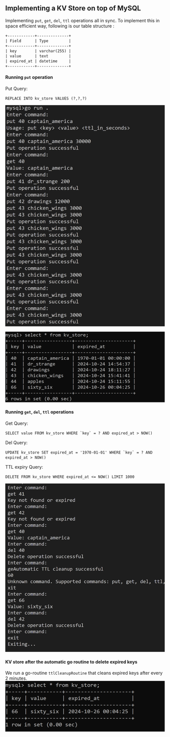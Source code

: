 ## Implementing a KV Store on top of MySQL
Implementing `put`, `get`, `del`, `ttl` operations all in sync.
To implement this in space efficient way, following is our table structure :
```
+------------+--------------+
| Field      | Type         |
+------------+--------------+
| key        | varchar(255) |
| value      | text         |
| expired_at | datetime     |
+------------+--------------+
```
#### Running `put` operation
Put Query:
```
REPLACE INTO kv_store VALUES (?,?,?)
```
![alt text](../images/kvstore-put-query.png)

![alt text](../images/kvstore-table1.png)

#### Running `get`, `del`, `ttl` operations
Get Query:
```
SELECT value FROM kv_store WHERE `key` = ? AND expired_at > NOW()
```
Del Query:
```
UPDATE kv_store SET expired_at = '1970-01-01' WHERE `key` = ? AND expired_at > NOW()
```
TTL expiry Query:
```
DELETE FROM kv_store WHERE expired_at <= NOW() LIMIT 1000
```
![alt text](../images/kvstore-get-query.png)

#### KV store after the automatic go routine to delete expired keys
We run a go-routine `ttlCleanupRoutine` that cleans expired keys after every 2 minutes.
![alt text](../images/kvstore-table2.png)